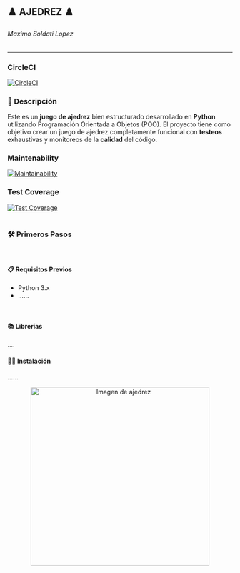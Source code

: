 ## ♟️ AJEDREZ ♟️  
###### Maximo Soldati Lopez
------------
### CircleCI
[![CircleCI](https://dl.circleci.com/status-badge/img/gh/um-computacion-tm/ajedrez-2024-MxSoldati/tree/main.svg?style=svg)](https://dl.circleci.com/status-badge/redirect/gh/um-computacion-tm/ajedrez-2024-MxSoldati/tree/main)
### 📝 Descripción
Este es un **juego de ajedrez** bien estructurado desarrollado en **Python** utilizando Programación Orientada a Objetos (POO). El proyecto tiene como objetivo crear un juego de ajedrez completamente funcional con **testeos** exhaustivas y monitoreos de la **calidad** del código. 

### Maintenability
[![Maintainability](https://api.codeclimate.com/v1/badges/af0883bce3bdd7b73f68/maintainability)](https://codeclimate.com/github/um-computacion-tm/ajedrez-2024-MxSoldati/maintainability)

### Test Coverage
[![Test Coverage](https://api.codeclimate.com/v1/badges/af0883bce3bdd7b73f68/test_coverage)](https://codeclimate.com/github/um-computacion-tm/ajedrez-2024-MxSoldati/test_coverage)
<br>
<br>

### 🛠️ Primeros Pasos
<br>

#### 📋 Requisitos Previos
- Python 3.x
- ......
<br>

#### 📚 Librerías 
....
<br>
#### 🧑‍💻 Instalación
......


<p align="center">
  <img src="https://images.chesscomfiles.com/uploads/v1/images_users/tiny_mce/pdrpnht/phpEH1kWv.png" alt="Imagen de ajedrez" width="400"/>
</p>


